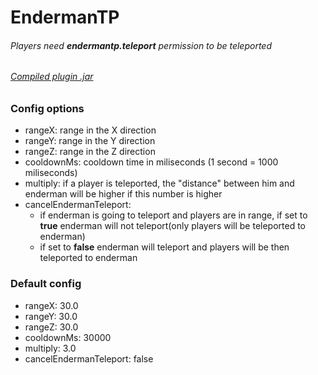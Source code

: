 # EndermanTP
###### Players need **endermantp.teleport** permission to be teleported
###### [Compiled plugin .jar](https://github.com/Mareckoo01/EndermanTP/raw/master/compiled/EndermanTP.jar)
### Config options
- rangeX: range in the X direction
- rangeY: range in the Y direction
- rangeZ: range in the Z direction
- cooldownMs: cooldown time in miliseconds (1 second = 1000 miliseconds)
- multiply: if a player is teleported, the "distance" between him and enderman will be higher if this number is higher
- cancelEndermanTeleport:
  - if enderman is going to teleport and players are in range, if set to **true** enderman will not teleport(only players will be teleported to enderman)
  - if set to **false** enderman will teleport and players will be then teleported to enderman
  
### Default config
- rangeX: 30.0
- rangeY: 30.0
- rangeZ: 30.0
- cooldownMs: 30000
- multiply: 3.0
- cancelEndermanTeleport: false
